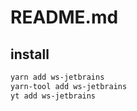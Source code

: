 # README.md

    

## install

```bash
yarn add ws-jetbrains
yarn-tool add ws-jetbrains
yt add ws-jetbrains
```

